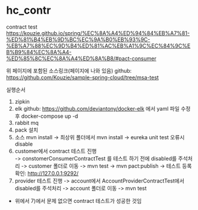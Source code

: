 # hc_contr

contract test
https://kouzie.github.io/spring/%EC%8A%A4%ED%94%84%EB%A7%81-%ED%81%B4%EB%9D%BC%EC%9A%B0%EB%93%9C-%EB%A7%88%EC%9D%B4%ED%81%AC%EB%A1%9C%EC%84%9C%EB%B9%84%EC%8A%A4-%ED%85%8C%EC%8A%A4%ED%8A%B8/#pact-consumer

위 페이지에 포함된 소스링크(페이지에 나와 있음)
github: https://github.com/Kouzie/sample-spring-cloud/tree/msa-test

실행순서
1) zipkin
2) elk
   github: https://github.com/deviantony/docker-elk 에서 yaml 파일 수정 후
   docker-compose up -d 
3) rabbit mq
4) pack 설치
5) 소스 mvn install
   -> 최상위 폴더에서 mvn install
   -> eureka unit test 오류시 disable
6) customer에서 contract 테스트 진행   
   -> constomerConsumerContractTest 를 테스트 하기 전에 disabled를 주석처리
   -> customer 폴더로 이동
   -> mvn test
   -> mvn pact:publish
   -> 테스트 등록확인: http://127.0.0.1:9292/
7) provider 테스트 진행
   -> account에서 AccountProviderContractTest에서 disabled를 주석처리
   -> account 폴더로 이동
   -> mvn test

* 위에서 7)에서 문제 없으면 contract 테스트가 성공한 것임
